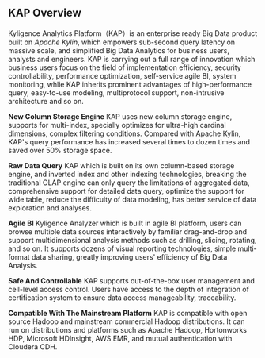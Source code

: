 ## KAP Overview

Kyligence Analytics Platform（KAP）is an enterprise ready Big Data product built on *Apache Kylin*, which empowers sub-second query latency on massive scale, and simplified Big Data Analytics for business users, analysts and engineers. KAP is carrying out a full range of innovation which business users focus on the field of implementation efficiency, security controllability, performance optimization, self-service agile BI, system monitoring, whlie KAP inherits prominent advantages of high-performance query, easy-to-use modeling, multiprotocol support, non-intrusive architecture and so on.

**New Column Storage Engine**
KAP uses new column storage engine, supports for multi-index, specially optimizes for ultra-high cardinal dimensions, complex filtering conditions. Compared with Apache Kylin, KAP's query performance has increased several times to dozen times and saved over 50%  storage space.

**Raw Data Query**
KAP which is built on its own column-based storage engine, and inverted index and other indexing technologies, breaking the traditional OLAP engine can only query the limitations of aggregated data, comprehensive support for detailed data query, optimize the support for wide table, reduce the difficulty of data modeling, has better service of data exploration and analyses.

**Agile BI**
Kyligence Analyzer which is built in agile BI platform, users can browse multiple data sources interactively by familiar drag-and-drop and support multidimensional analysis methods such as drilling, slicing, rotating, and so on. It supports dozens of visual reporting technologies, simple multi-format data sharing, greatly improving users' efficiency of Big Data Analysis.

**Safe And Controllable**
KAP supports out-of-the-box user management and cell-level access control. Users have access to the depth of integration of certification system to ensure data access manageability, traceability.

**Compatible With The Mainstream Platform**
KAP is compatible with open source Hadoop and mainstream commercial Hadoop distributions. It can run on distributions and platforms such as Apache Hadoop, Hortonworks HDP, Microsoft HDInsight, AWS EMR, and mutual authentication with Cloudera CDH.